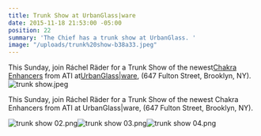 ```yaml
---
title: Trunk Show at UrbanGlass|ware
date: 2015-11-18 21:53:00 -05:00
position: 22
summary: 'The Chief has a trunk show at UrbanGlass. '
image: "/uploads/trunk%20show-b38a33.jpeg"
---
```



This Sunday, join Ráchel Räder for a Trunk Show of the newest[Chakra Enhancers](http://www.ancienttruthinvestigators.com/chakra-enhancers-1/) from ATI at[UrbanGlass|ware](http://store.urbanglass.org/), (647 Fulton Street, Brooklyn, NY).![trunk show.jpeg](/uploads/trunk%20show.jpeg)

This Sunday, join Ráchel Räder for a Trunk Show of the newest Chakra Enhancers from ATI at UrbanGlass|ware, (647 Fulton Street, Brooklyn, NY).

![trunk show 02.png](/uploads/trunk%20show%2002.png)![trunk show 03.png](/uploads/trunk%20show%2003.png)![trunk show 04.png](/uploads/trunk%20show%2004.png)